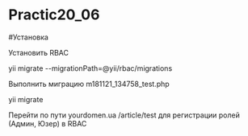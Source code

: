 # Practic20_06


#Установка
<p> Установить RBAC 
<p>  yii migrate --migrationPath=@yii/rbac/migrations
<p> Выполнить миграцию m181121_134758_test.php
<p> yii migrate
<p> Перейти по пути yourdomen.ua /article/test для регистрации ролей (Админ, Юзер) в RBAC
